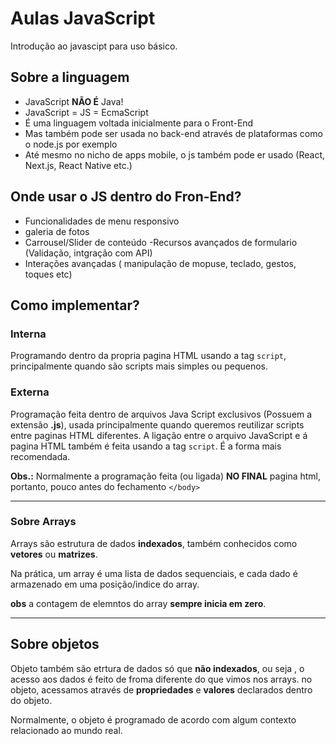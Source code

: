 # Aulas JavaScript

Introdução ao javascipt para uso básico.

## Sobre a linguagem 

- JavaScript **NÃO É** Java! 
- JavaScript = JS = EcmaScript
- É uma linguagem voltada inicialmente para o Front-End 
- Mas também pode ser usada no back-end através de plataformas como o node.js por exemplo
- Até mesmo no nicho de apps mobile, o js também pode er usado (React, Next.js, React Native etc.)

## Onde usar o JS dentro do Fron-End?

- Funcionalidades de menu responsivo
- galeria de fotos
-  Carrousel/Slider de conteúdo
-Recursos avançados de formulario (Validação, intgração com API)
- Interações avançadas ( manipulação de mopuse, teclado, gestos, toques etc)

## Como implementar?

 ### Interna

 Programando dentro da propria pagina HTML usando a tag `script`,
 principalmente quando são scripts mais simples ou pequenos. 

 ### Externa

 Programação feita dentro de arquivos Java Script exclusivos
 (Possuem a extensão **.js**), usada principalmente quando queremos reutilizar scripts entre paginas HTML diferentes. A ligação entre o arquivo JavaScript e á pagina HTML também é feita usando a tag `script`. É a forma mais recomendada. 

 **Obs.:** Normalmente a programação feita (ou ligada) **NO FINAL** pagina html, portanto, pouco antes do fechamento `</body>` 

 --- 


 ### Sobre Arrays

 Arrays são estrutura de dados **indexados**, também conhecidos como **vetores** ou **matrizes**.

 Na prática, um array é uma lista de dados sequenciais, e cada dado é armazenado em uma posição/indice do array. 

 **obs** a contagem de elemntos do array **sempre inicia em zero**. 

 --- 

 ## Sobre objetos 

 Objeto também são etrtura de dados só que **não indexados**,
 ou seja , o acesso aos dados é feito de froma diferente do que vimos nos arrays. no objeto, acessamos através de **propriedades**  e **valores** declarados dentro do objeto. 

 Normalmente, o objeto é programado de acordo com algum contexto relacionado ao mundo real. 
